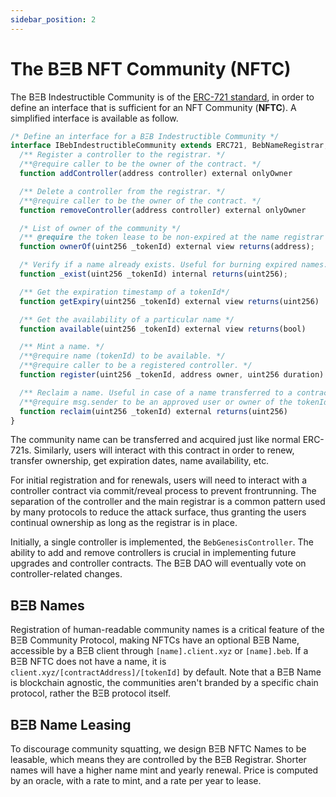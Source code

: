 ```yaml
---
sidebar_position: 2
---
```


# The BΞB NFT Community (NFTC)

The BΞB Indestructible Community is of the [ERC-721 standard](https://eips.ethereum.org/EIPS/eip-721), in order to define an interface that is sufficient for an NFT Community (**NFTC**). A simplified interface is available as follow.

```js
/* Define an interface for a BΞB Indestructible Community */
interface IBebIndestructibleCommunity extends ERC721, BebNameRegistrar, Ownable {
  /** Register a controller to the registrar. */
  /**@require caller to be the owner of the contract. */
  function addController(address controller) external onlyOwner

  /** Delete a controller from the registrar. */
  /**@require caller to be the owner of the contract. */
  function removeController(address controller) external onlyOwner

  /* List of owner of the community */
  /** @require the token lease to be non-expired at the name registrar level */
  function ownerOf(uint256 _tokenId) external view returns(address);

  /* Verify if a name already exists. Useful for burning expired names. */
  function _exist(uint256 _tokenId) internal returns(uint256);

  /** Get the expiration timestamp of a tokenId*/
  function getExpiry(uint256 _tokenId) external view returns(uint256)

  /** Get the availability of a particular name */
  function available(uint256 _tokenId) external view returns(bool)

  /** Mint a name. */
  /**@require name (tokenId) to be available. */
  /**@require caller to be a registered controller. */
  function register(uint256 _tokenId, address owner, uint256 duration) external onlyControllers returns(uint256)

  /** Reclaim a name. Useful in case of a name transferred to a contract. */
  /**@require msg.sender to be an approved user or owner of the tokenId. */
  function reclaim(uint256 _tokenId) external returns(uint256)
}
```

The community name can be transferred and acquired just like normal ERC-721s. Similarly, users will interact with this contract in order to renew, transfer ownership, get expiration dates, name availability, etc.

For initial registration and for renewals, users will need to interact with a controller contract via commit/reveal process to prevent frontrunning. The separation of the controller and the main registrar is a common pattern used by many protocols to reduce the attack surface, thus granting the users continual ownership as long as the registrar is in place.

Initially, a single controller is implemented, the `BebGenesisController`. The ability to add and remove controllers is crucial in implementing future upgrades and controller contracts. The BΞB DAO will eventually vote on controller-related changes.

## BΞB Names

Registration of human-readable community names is a critical feature of the BΞB Community Protocol, making NFTCs have an optional BΞB Name, accessible by a BΞB client through `[name].client.xyz` or `[name].beb`. If a BΞB NFTC does not have a name, it is `client.xyz/[contractAddress]/[tokenId]` by default. Note that a BΞB Name is blockchain agnostic, the communities aren't branded by a specific chain protocol, rather the BΞB protocol itself.

## BΞB Name Leasing

To discourage community squatting, we design BΞB NFTC Names to be leasable, which means they are controlled by the BΞB Registrar. Shorter names will have a higher name mint and yearly renewal. Price is computed by an oracle, with a rate to mint, and a rate per year to lease.
